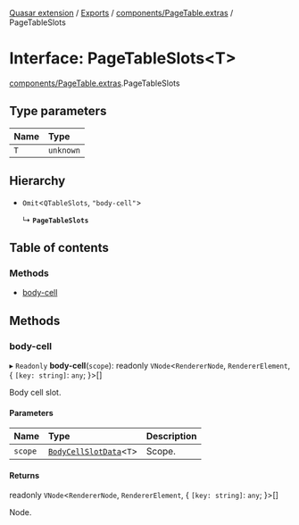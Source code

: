 [Quasar extension](../index.md) / [Exports](../modules.md) / [components/PageTable.extras](../modules/components_PageTable_extras.md) / PageTableSlots

# Interface: PageTableSlots<T\>

[components/PageTable.extras](../modules/components_PageTable_extras.md).PageTableSlots

## Type parameters

| Name | Type |
| :------ | :------ |
| `T` | `unknown` |

## Hierarchy

- `Omit`<`QTableSlots`, ``"body-cell"``\>

  ↳ **`PageTableSlots`**

## Table of contents

### Methods

- [body-cell](components_PageTable_extras.PageTableSlots.md#body-cell)

## Methods

### body-cell

▸ `Readonly` **body-cell**(`scope`): readonly `VNode`<`RendererNode`, `RendererElement`, { `[key: string]`: `any`;  }\>[]

Body cell slot.

#### Parameters

| Name | Type | Description |
| :------ | :------ | :------ |
| `scope` | [`BodyCellSlotData`](components_PageTable_extras.BodyCellSlotData.md)<`T`\> | Scope. |

#### Returns

readonly `VNode`<`RendererNode`, `RendererElement`, { `[key: string]`: `any`;  }\>[]

Node.
